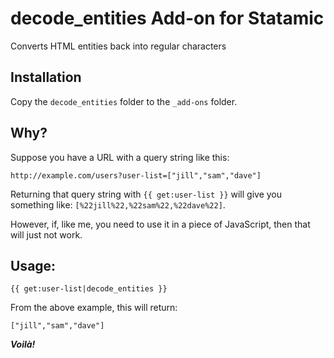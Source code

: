 # decode_entities Add-on for Statamic

Converts HTML entities back into regular characters

## Installation

Copy the `decode_entities` folder to the `_add-ons` folder.

## Why?

Suppose you have a URL with a query string like this:

```
http://example.com/users?user-list=["jill","sam","dave"]
```

Returning that query string with `{{ get:user-list }}` will give you something like: `[%22jill%22,%22sam%22,%22dave%22]`.

However, if, like me, you need to use it in a piece of JavaScript, then that will just not work.

## Usage:

```
{{ get:user-list|decode_entities }}
```

From the above example, this will return:

```
["jill","sam","dave"]
```

**_Voilà!_**
